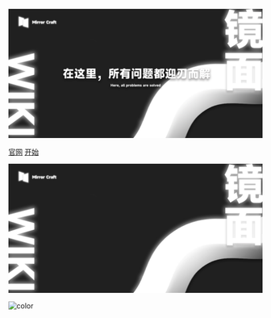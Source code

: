 ![logo](images/logo.png)

[官网](https://www.mirrorcraft.cloud)
[开始](#简介-introduction)

![](images/bg1.jpg)

![color](#000000)
